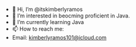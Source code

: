 - 👋 Hi, I’m @itskimberlyramos
- 👀 I’m interested in beocming proficient in Java.
- 🌱 I’m currently learning Java
- 📫 How to reach me:
- Email: kimberlyramos101@icloud.com

<!---
itskimberlyramos/itskimberlyramos is a ✨ special ✨ repository because its `README.md` (this file) appears on your GitHub profile.
You can click the Preview link to take a look at your changes.
--->
